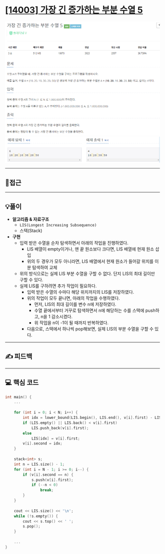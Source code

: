 # [[14003] 가장 긴 증가하는 부분 수열 5](https://www.acmicpc.net/problem/14003)

![](imgs/1.PNG)
![](imgs/2.PNG)
___
## 🤔접근
___
## 💡풀이
- <B>알고리즘 & 자료구조</B>
	- `LIS(Longest Increasing Subsequence)`
	- 스택(Stack)
- <b>구현</b>
	- 입력 받은 수열을 순차 탐색하면서 아래의 작업을 진행하였다.
		- LIS 배열이 empty이거나, 맨 끝 원소보다 크다면, LIS 배열에 현재 원소 삽입
		- 위의 두 경우가 모두 아니라면, LIS 배열에서 현재 원소가 들어갈 위치를 이분 탐색하여 교체
	- 위의 방식으로는 실제 LIS 부분 수열을 구할 수 없다. 단지 LIS의 최대 길이만 구할 수 있다.
	- 실제 LIS를 구하려면 추가 작업이 필요하다.
		- 입력 받은 수열의 수마다 해당 위치까지의 LIS를 저장하였다.
		- 위의 작업이 모두 끝나면, 아래의 작업을 수행하였다.
			- 먼저, LIS의 최대 길이를 변수 n에 저장하였다.
			- 수열 끝에서부터 거꾸로 탐색하면서 n에 해당하는 수를 스택에 push하고, n을 1 감소시켰다.
			- 위 작업을 n이 -1이 될 때까지 반복하였다.
		- 다음으로, 스택에서 하나씩 pop해보면, 실제 LIS의 부분 수열을 구할 수 있다.
___
## ✍ 피드백
___
## 💻 핵심 코드
```c++
int main() {
	...

	for (int i = 0; i < N; i++) {
		int idx = lower_bound(LIS.begin(), LIS.end(), v[i].first) - LIS.begin();
		if (LIS.empty() || LIS.back() < v[i].first) 
			LIS.push_back(v[i].first);
		else 
			LIS[idx] = v[i].first;
		v[i].second = idx;
	}

	stack<int> s;
	int n = LIS.size() - 1;
	for (int i = N - 1; i >= 0; i--) {
		if (v[i].second == n) {
			s.push(v[i].first);
			if (--n < 0)
				break;
		}
	}

	cout << LIS.size() << '\n';
	while (!s.empty()) {
		cout << s.top() << ' ';
		s.pop();
	}

	...
}
```